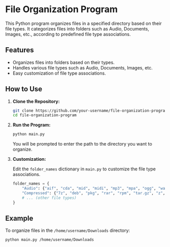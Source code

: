 # File Organization Program

This Python program organizes files in a specified directory based on their file types. It categorizes files into folders such as Audio, Documents, Images, etc., according to predefined file type associations.

## Features

- Organizes files into folders based on their types.
- Handles various file types such as Audio, Documents, Images, etc.
- Easy customization of file type associations.

## How to Use

1. **Clone the Repository:**

    ```bash
    git clone https://github.com/your-username/file-organization-program.git
    cd file-organization-program
    ```

2. **Run the Program:**

    ```bash
    python main.py
    ```

    You will be prompted to enter the path to the directory you want to organize.

3. **Customization:**

    Edit the `folder_names` dictionary in `main.py` to customize the file type associations.

    ```python
    folder_names = {
        "Audio": {"aif", "cda", "mid", "midi", "mp3", "mpa", "ogg", "wav", "wma"},
        "Compressed": {"7z", "deb", "pkg", "rar", "rpm", "tar.gz", "z", "zip"},
        # ... (other file types)
    }
    ```

## Example

To organize files in the `/home/username/Downloads` directory:

```bash
python main.py /home/username/Downloads
```
